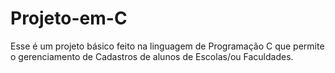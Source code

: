 # Projeto-em-C
Esse é um projeto básico feito na linguagem de Programação C que permite o gerenciamento de Cadastros de alunos de  Escolas/ou Faculdades.
